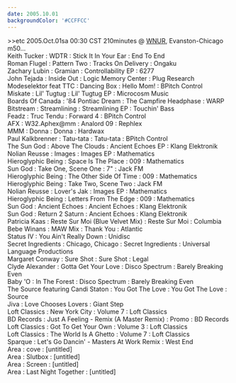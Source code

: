 ```yaml
---
date: 2005.10.01
backgroundColor: '#CCFFCC'
---
```


\>>etc 2005.Oct.01sa 00:30 CST 210minutes @ [WNUR](http://www.smartbarchicago.com/), Evanston-Chicago m50...  
Keith Tucker : WDTR : Stick It In Your Ear : End To End  
Roman Flugel : Pattern Two : Tracks On Delivery : Ongaku  
Zachary Lubin : Gramian : Controllability EP : 6277  
John Tejada : Inside Out : Logic Memory Center : Plug Research  
Modeselektor feat TTC : Dancing Box : Hello Mom! : BPitch Control  
Miskate : Lil' Tugtug : Lil' Tugtug EP : Microcosm Music  
Boards Of Canada : '84 Pontiac Dream : The Campfire Headphase : WARP  
Bitstream : Streamlining : Streamlining EP : Touchin' Bass  
Feadz : Truc Tendu : Forward 4 : BPitch Control  
AFX : W32.Aphex@mm : Analord 09 : Rephlex  
MMM : Donna : Donna : Hardwax  
Paul Kalkbrenner : Tatu-tata : Tatu-tata : BPitch Control  
The Sun God : Above The Clouds : Ancient Echoes EP : Klang Elektronik  
Nolian Reusse : Images : Images EP : Mathematics  
Hieroglyphic Being : Space Is The Place : 009 : Mathematics  
Sun God : Take One, Scene One : 7" : Jack FM  
Hieroglyphic Being : The Other Side Of Time : 009 : Mathematics  
Hieroglyphic Being : Take Two, Scene Two : Jack FM  
Nolian Reusse : Lover's Jak : Images EP : Mathematics  
Hieroglyphic Being : Letters From The Edge : 009 : Mathematics  
Sun God : Ancient Echoes : Ancient Echoes : Klang Elektronik  
Sun God : Return 2 Saturn : Ancient Echoes : Klang Elektronik  
Patricia Kaas : Reste Sur Moi (Blue Velvet Mix) : Reste Sur Moi : Columbia  
Bebe Winans : MAW Mix : Thank You : Atlantic  
Status IV : You Ain't Really Down : Unidisc  
Secret Ingredients : Chicago, Chicago : Secret Ingredients : Universal Language Productions  
Margaret Conway : Sure Shot : Sure Shot : Legal  
Clyde Alexander : Gotta Get Your Love : Disco Spectrum : Barely Breaking Even  
Baby 'O : In The Forest : Disco Spectrum : Barely Breaking Even  
The Source featuring Candi Staton : You Got The Love : You Got The Love : Source  
Jiva : Love Chooses Lovers : Giant Step  
Loft Classics : New York City : Volume 7 : Loft Classics  
BD Records : Just A Feeling - Remix (A Master Remix) : Promo : BD Records  
Loft Classics : Got To Get Your Own : Volume 3 : Loft Classics  
Loft Classics : The World Is A Ghetto : Volume 7 : Loft Classics  
Sparque : Let's Go Dancin' - Masters At Work Remix : West End  
Area : cove : \[untitled\]  
Area : Slutbox : \[untitled\]  
Area : Screen : \[untitled\]  
Area : Last Night Together : \[untitled\]